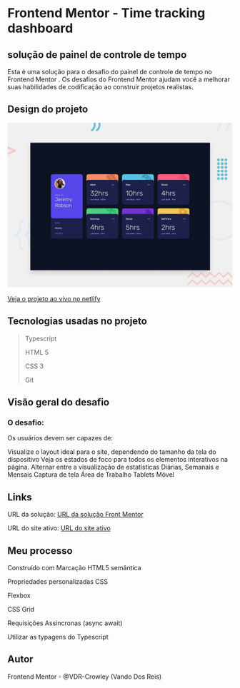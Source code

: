 # Frontend Mentor - Time tracking dashboard

## solução de painel de controle de tempo

Esta é uma solução para o desafio do painel de controle de tempo no Frontend Mentor . Os desafios do Frontend Mentor ajudam você a melhorar suas habilidades de codificação ao construir projetos realistas.

## Design do projeto

![Design preview for the Time tracking dashboard coding challenge](./public/design/desktop-preview.jpg)

[Veja o projeto ao vivo no netlify](https://elegant-mccarthy-125823.netlify.app/)

## Tecnologias usadas no projeto

> Typescript
>
> HTML 5
>
> CSS 3
>
> Git

## Visão geral do desafio

### O desafio:

Os usuários devem ser capazes de:

Visualize o layout ideal para o site, dependendo do tamanho da tela do dispositivo
Veja os estados de foco para todos os elementos interativos na página.
Alternar entre a visualização de estatísticas Diárias, Semanais e Mensais
Captura de tela
Área de Trabalho Tablets Móvel

## Links

URL da solução: [URL da solução Front Mentor](https://www.frontendmentor.io/solutions/time-tracking-dashboard-_3hfm3sTo)

URL do site ativo: [URL do site ativo](https://elegant-mccarthy-125823.netlify.app/)

## Meu processo

Construído com Marcação HTML5 semântica

Propriedades personalizadas CSS

Flexbox

CSS Grid

Requisições Assincronas (async await)

Utilizar as typagens do Typescript

## Autor

Frontend Mentor - @VDR-Crowley (Vando Dos Reis)
